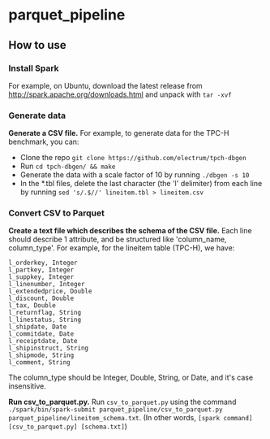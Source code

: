 # parquet_pipeline

## How to use

### Install Spark

For example, on Ubuntu, download the latest release from http://spark.apache.org/downloads.html and unpack with ```tar -xvf```

###  Generate data 

**Generate a CSV file.** For example, to generate data for the TPC-H benchmark, you can: 
- Clone the repo ```git clone https://github.com/electrum/tpch-dbgen```
- Run ```cd tpch-dbgen/ && make``` 
- Generate the data with a scale factor of 10 by running ```./dbgen -s 10``` 
- In the \*.tbl files, delete the last character (the 'l' delimiter) from each line by running ```sed 's/.$//' lineitem.tbl > lineitem.csv```

### Convert CSV to Parquet

**Create a text file which describes the schema of the CSV file.** Each line should describe 1 attribute, and be structured like 'column_name, column_type'. For example, for the lineitem table (TPC-H), we have:

```
l_orderkey, Integer
l_partkey, Integer
l_suppkey, Integer
l_linenumber, Integer
l_extendedprice, Double
l_discount, Double
l_tax, Double
l_returnflag, String
l_linestatus, String
l_shipdate, Date
l_commitdate, Date
l_receiptdate, Date
l_shipinstruct, String
l_shipmode, String
l_comment, String
```

The column_type should be Integer, Double, String, or Date, and it's case insensitive. 

**Run csv_to_parquet.py.** Run ```csv_to_parquet.py``` using the command ```./spark/bin/spark-submit parquet_pipeline/csv_to_parquet.py parquet_pipeline/lineitem_schema.txt```. (In other words, ```[spark command] [csv_to_parquet.py] [schema.txt]```)
